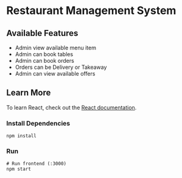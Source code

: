 # Restaurant Management System

## Available Features

- Admin view available menu item
- Admin can book tables 
- Admin can book orders
- Orders can be Delivery or Takeaway
- Admin can view available offers

## Learn More

To learn React, check out the [React documentation](https://reactjs.org/).

### Install Dependencies

```
npm install
```

### Run

```
# Run frontend (:3000) 
npm start

